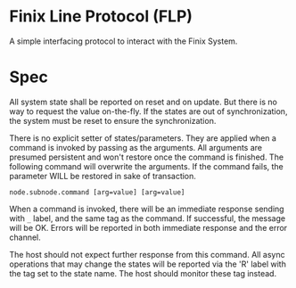 # Finix Line Protocol (FLP)

A simple interfacing protocol to interact with the Finix System.

# Spec

All system state shall be reported on reset and on update. But there is no way to request the value on-the-fly. If the
states are out of synchronization, the system must be reset to ensure the synchronization.

There is no explicit setter of states/parameters. They are applied when a command is invoked by passing as the
arguments. All arguments are presumed persistent and won't restore once the command is finished. The following command
will overwrite the arguments. If the command fails, the parameter WILL be restored in sake of transaction.

`node.subnode.command [arg=value] [arg=value]`


When a command is invoked, there will be an immediate response sending with `_` label, and the same tag as the command.
If successful, the message will be OK. Errors will be reported in both immediate response and the error channel.

The host should not expect further response from this command. All async operations that may change the states will be 
reported via the 'R' label with the tag set to the state name. The host should monitor these tag instead.
